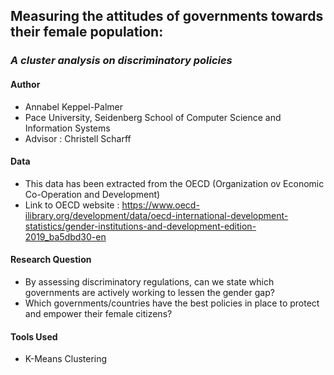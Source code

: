 ## **Measuring the attitudes of governments towards their female population:**

### *A cluster analysis on discriminatory policies*

#### Author
- Annabel Keppel-Palmer
- Pace University, Seidenberg School of Computer Science and Information Systems
- Advisor : Christell Scharff 


#### Data
- This data has been extracted from the OECD (Organization ov Economic Co-Operation and Development)
- Link to OECD website : https://www.oecd-ilibrary.org/development/data/oecd-international-development-statistics/gender-institutions-and-development-edition-2019_ba5dbd30-en

#### Research Question
- By assessing discriminatory regulations, can we state which governments are actively working to lessen the gender gap?
- Which governments/countries have the best policies in place to protect and     empower their female citizens?

#### Tools Used
- K-Means Clustering
